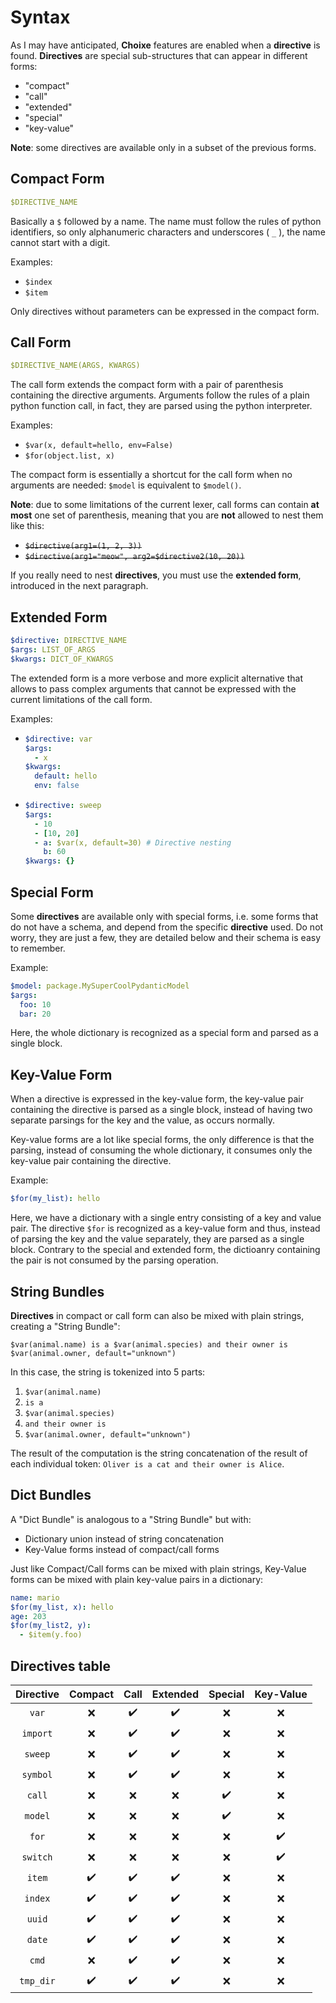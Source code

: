 # Syntax

As I may have anticipated, **Choixe** features are enabled when a **directive** is found. **Directives** are special sub-structures that can appear in different forms:
- "compact"
- "call"
- "extended"
- "special"
- "key-value"

**Note**: some directives are available only in a subset of the previous forms.

## Compact Form

```yaml
$DIRECTIVE_NAME
```

Basically a `$` followed by a name. The name must follow the rules of python identifiers, so only alphanumeric characters and underscores ( `_` ), the name cannot start with a digit.

Examples:
-  `$index`
-  `$item`

Only directives without parameters can be expressed in the compact form.

## Call Form

```yaml
$DIRECTIVE_NAME(ARGS, KWARGS)
```

The call form extends the compact form with a pair of parenthesis containing the directive arguments. Arguments follow the rules of a plain python function call, in fact, they are parsed using the python interpreter.

Examples:
- `$var(x, default=hello, env=False)`
- `$for(object.list, x)`

The compact form is essentially a shortcut for the call form when no arguments are needed: `$model` is equivalent to `$model()`.

**Note**: due to some limitations of the current lexer, call forms can contain **at most** one set of parenthesis, meaning that you are **not** allowed to nest them like this:

- ~~`$directive(arg1=(1, 2, 3))`~~
- ~~`$directive(arg1="meow", arg2=$directive2(10, 20))`~~

If you really need to nest **directives**, you must use the **extended form**, introduced in the next paragraph.

## Extended Form

```yaml
$directive: DIRECTIVE_NAME
$args: LIST_OF_ARGS
$kwargs: DICT_OF_KWARGS
```

The extended form is a more verbose and more explicit alternative that allows to pass complex arguments that cannot be expressed with the current limitations of the call form.

Examples:
- ```yaml
  $directive: var
  $args:
    - x
  $kwargs:
    default: hello
    env: false
  ```
- ```yaml
  $directive: sweep
  $args:
    - 10
    - [10, 20]
    - a: $var(x, default=30) # Directive nesting
      b: 60
  $kwargs: {}
  ```

## Special Form

Some **directives** are available only with special forms, i.e. some forms that do not have a schema, and depend from the specific **directive** used. Do not worry, they are just a few, they are detailed below and their schema is easy to remember.

Example:
```yaml
$model: package.MySuperCoolPydanticModel
$args:
  foo: 10
  bar: 20
```

Here, the whole dictionary is recognized as a special form and parsed as a single block.

## Key-Value Form

When a directive is expressed in the key-value form, the key-value pair containing the directive is parsed as a single block, instead of having two separate parsings for the key and the value, as occurs normally.

Key-value forms are a lot like special forms, the only difference is that the parsing, instead of consuming the whole dictionary, it consumes only the key-value pair containing the directive.

Example:
```yaml
$for(my_list): hello
```

Here, we have a dictionary with a single entry consisting of a key and value pair. The directive `$for` is recognized as a key-value form and thus, instead of parsing the key and the value separately, they are parsed as a single block. Contrary to the special and extended form, the dictioanry containing the pair is not consumed by the parsing operation.

## String Bundles

**Directives** in compact or call form can also be mixed with plain strings, creating a "String Bundle":

`$var(animal.name) is a $var(animal.species) and their owner is $var(animal.owner, default="unknown")`

In this case, the string is tokenized into 5 parts:
1. `$var(animal.name)`
2. ` is a `
3. `$var(animal.species)`
4. ` and their owner is `
5. `$var(animal.owner, default="unknown")`

The result of the computation is the string concatenation of the result of each individual token: `Oliver is a cat and their owner is Alice`.


## Dict Bundles
A "Dict Bundle" is analogous to a "String Bundle" but with:
- Dictionary union instead of string concatenation
- Key-Value forms instead of compact/call forms

Just like Compact/Call forms can be mixed with plain strings, Key-Value forms can be mixed with plain key-value pairs in a dictionary:

```yaml
name: mario
$for(my_list, x): hello
age: 203
$for(my_list2, y):
  - $item(y.foo)
```

## Directives table

| Directive | Compact | Call  | Extended | Special | Key-Value |
| :-------: | :-----: | :---: | :------: | :-----: | :-------: |
|   `var`   |    ❌    |   ✔️   |    ✔️     |    ❌    |     ❌     |
| `import`  |    ❌    |   ✔️   |    ✔️     |    ❌    |     ❌     |
|  `sweep`  |    ❌    |   ✔️   |    ✔️     |    ❌    |     ❌     |
| `symbol`  |    ❌    |   ✔️   |    ✔️     |    ❌    |     ❌     |
|  `call`   |    ❌    |   ❌   |    ❌     |    ✔️    |     ❌     |
|  `model`  |    ❌    |   ❌   |    ❌     |    ✔️    |     ❌     |
|   `for`   |    ❌    |   ❌   |    ❌     |    ❌    |     ✔️     |
| `switch`  |    ❌    |   ❌   |    ❌     |    ❌    |     ✔️     |
|  `item`   |    ✔️    |   ✔️   |    ✔️     |    ❌    |     ❌     |
|  `index`  |    ✔️    |   ✔️   |    ✔️     |    ❌    |     ❌     |
|  `uuid`   |    ✔️    |   ✔️   |    ✔️     |    ❌    |     ❌     |
|  `date`   |    ✔️    |   ✔️   |    ✔️     |    ❌    |     ❌     |
|   `cmd`   |    ❌    |   ✔️   |    ✔️     |    ❌    |     ❌     |
| `tmp_dir` |    ✔️    |   ✔️   |    ✔️     |    ❌    |     ❌     |
